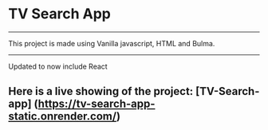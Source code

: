 
# TV Search App

***
This project is made using Vanilla javascript, HTML and Bulma.
***
Updated to now include React

## Here is a live showing of the project: [TV-Search-app] (https://tv-search-app-static.onrender.com/)
